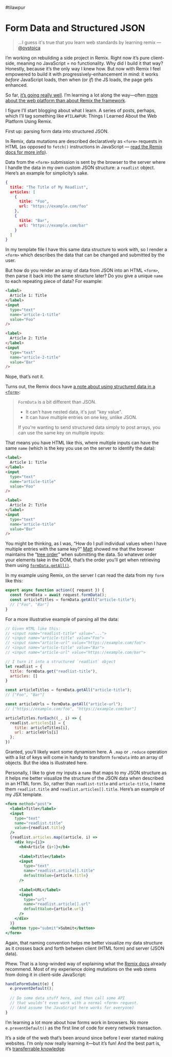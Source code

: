 #tilawpur

# Form Data and Structured JSON

> …I guess it's true that you learn web standards by learning remix — [@ovstoica](https://twitter.com/ovstoica/status/1521776397588520960)

I’m working on rebuilding a side project in Remix. Right now it’s pure client-side, meaning no JavaScript = no functionality. Why did I build it that way? Honestly, because it’s the only way I knew how. But now with Remix I feel empowered to build it with progressively-enhancement in mind: it works _before_ JavaScript loads, then when (or _if_) the JS loads, the page gets enhanced.

So far, [it’s going really well](https://twitter.com/jimniels/status/1530059286826582016). I’m learning a lot along the way—often [more about the web platform than about Remix the framework](https://twitter.com/jimniels/status/1532929935370817538).

I figure I’ll start blogging about what I learn. A series of posts, perhaps, which I’ll tag something like `#TILAWPUR`: Things I Learned About the Web Platform Using Remix.

First up: parsing form data into structured JSON.

In Remix, data mutations are described declaratively as `<form>` requests in HTML (as opposed to `fetch()` instructions in JavaScript — [read the Remix docs for more info](https://remix.run/docs/en/v1/guides/data-writes)).

Data from the `<form>` submission is sent by the browser to the server where I handle the data in my own custom JSON structure: a `readlist` object. Here’s an example for simplicity’s sake.

```json
{
  title: "The Title of My Readlist",
  articles: [
    {
      title: "Foo",
      url: "https://example.com/foo"
    },
    {
      title: "Bar",
      url: "https://example.com/bar"    
    }
  ]
}
```

In my template file I have this same data structure to work with, so I render a `<form>` which describes the data that can be changed and submitted by the user.

But how do you render an array of data from JSON into an HTML `<form>`, then parse it back into the same structure later? Do you give a unique `name` to each repeating piece of data? For example:

```html
<label>
  Article 1: Title
</label>
<input
  type="text"
  name="article-1-title"
  value="Foo"
/>

<label>
  Article 2: Title
</label>
<input
  type="text"
  name="article-2-title"
  value="Bar"
/>
```

Nope, that’s not it. 

Turns out, the Remix docs have [a note about using structured data in a `<form>`](https://remix.run/docs/en/v1/pages/faq#how-can-i-have-structured-data-in-a-form):

> `FormData` is a bit different than JSON.
> 
> - It can't have nested data, it's just "key value".
> - It can have multiple entries on one key, unlike JSON.
> 
> If you're wanting to send structured data simply to post arrays, you can use the same key on multiple inputs:

That means you have HTML like this, where multiple inputs can have the same `name` (which is the key you use on the server to identify the data):

```html
<label>
  Article 1: Title
</label>
<input
  type="text"
  name="article-title"
  value="Foo"
/>

<label>
  Article 2: Title
</label>
<input
  type="text"
  name="article-title"
  value="Bar"
/>
```

You might be thinking, as I was, “How do I pull individual values when I have multiple entries with the same key?” [Matt](https://twitter.com/brophdawg11) showed me that the browser maintains the “[tree order](https://html.spec.whatwg.org/multipage/form-control-infrastructure.html#constructing-the-form-data-set)” when submitting the data. So whatever order your elements take in the DOM, that’s the order you’ll get when retrieving them using [`formData.getAll()`](https://developer.mozilla.org/en-US/docs/Web/API/FormData/getAll).

In my example using Remix, on the server I can read the data from my `form` like this:

```js
export async function action({ request }) {
  const formData = await request.formData();
  const articleTitles = formData.getAll("article-title");
  // ["Foo", "Bar"]
}
```

For a more illustrative example of parsing all the data:

```js
// Given HTML like this:
// <input name="readlist-title" value="...">
// <input name="article-title" value="Foo">
// <input name="article-url" value="https://example.com/foo">
// <input name="article-title" value="Bar">
// <input name="article-url" value="https://example.com/bar">

// I turn it into a structured `readlist` object
let readlist = {
  title: formData.get("readlist-title"),
  articles: []
}

const articleTitles = formData.getAll("article-title");
// ["Foo", "Bar"]

const articleUrls = formData.getAll("article-url");
// ["https://example.com/foo", "https://example.com/bar"]

articleTitles.forEach((_, i) => {
  readlist.articles[i] = {
    title: articleTitles[i],
    url: articleUrls[i]
  };
})
```

Granted, you’ll likely want some dynamism here. A `.map` or `.reduce` operation with a list of keys will come in handy to transform `formData` into an array of objects. But the idea is illustrated here.

Personally, I like to give my inputs a `name` that maps to my JSON structure as it helps me better visualize the structure of the JSON data when described in an HTML form. So, rather than `readlist-title` and `article-title`, I name them `readlist.title` and `readlist.articles[].title`. Here’s an example of my JSX template.

```jsx
<form method="post">
  <label>Title</label>
  <input
    type="text"
    name="readlist.title"
    value={readlist.title}
  />
  {readlist.articles.map((article, i) => 
    <div key={i}>
      <h4>Article {i+1}</h4>
      
      <label>Title</label>
      <input
        type="text"
        name="readlist.article[].title"
        defaultValue={article.title}
      />
      
      <label>URL</label>
      <input
        type="url"
        name="readlist.article[].url"
        defaultValue={article.url}
      />
    </div>
  )}
  <button type="submit">Submit</button>
</form>
```

Again, that naming convention helps me better visualize my data structure as it crosses back and forth between client (HTML form) and server (JSON data).

Phew. That is a long-winded way of explaining what the [Remix docs](https://remix.run/docs/en/v1/guides/data-writes) already recommend. Most of my experience doing mutations on the web stems from doing it in client-side JavaScript:

```js
handleFormSubmit(e) {
  e.preventDefault();
  
  // Do some data stuff here, and then call some API
  // that wouldn’t even work with a normal <form> request.
  // (And assume the JavaScript here works for everyone)
}
```

I’m learning a lot more about how forms work in browsers. No more `e.preventDefault()` as the first line of code for every network transaction.

It’s a side of the web that’s been around since before I ever started making websites. I’m only now really learning it—but it’s fun! And the best part is, it’s [transferrable knowledge](https://remix.run/blog/not-another-framework).